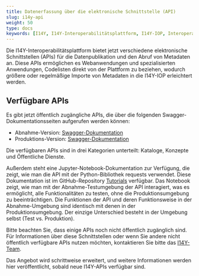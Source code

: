 ```yaml
---
title: Datenerfassung über die elektronische Schnittstelle (API)
slug: i14y-api
weight: 50
type: docs
keywords: [I14Y, I14Y-Interoperabilitätsplattform, I14Y-IOP, Interoperabilität, API, elektronische Schnittstelle, automatisiert, Endpunkte, Swagger, Schweiz]
---
```


Die I14Y-Interoperabilitätsplattform bietet jetzt verschiedene elektronische Schnittstellen (APIs) für die Datenpublikation und den Abruf von Metadaten an. Diese APIs ermöglichen es Webanwendungen und spezialisierten Anwendungen, Codelisten direkt von der Plattform zu beziehen, wodurch größere oder regelmäßige Importe von Metadaten in die I14Y-IOP erleichtert werden.

## Verfügbare APIs
Es gibt jetzt öffentlich zugängliche APIs, die über die folgenden Swagger-Dokumentationsseiten aufgerufen werden können:
- Abnahme-Version: [Swagger-Dokumentation](https://iop-partner-a.app.cfap02.atlantica.admin.ch/api/index.html)
- Produktions-Version: [Swagger-Dokumentation](https://iop-partner.app.cfap02.atlantica.admin.ch/api/index.html)

Die verfügbaren APIs sind in drei Kategorien unterteilt: Kataloge, Konzepte und Öffentliche Dienste. 

Außerdem steht eine Jupyter-Notebook-Dokumentation zur Verfügung, die zeigt, wie man die API mit der Python-Bibliothek requests verwendet. Diese Dokumentation ist im GitHub-Repository [Tutorials](https://github.com/I14Y-ch/tutorials) verfügbar. Das Notebook zeigt, wie man mit der Abnahme-Testumgebung der API interagiert, was es ermöglicht, alle Funktionalitäten zu testen, ohne die Produktionsumgebung zu beeinträchtigen. Die Funktionen der API und deren Funktionsweise in der Abnahme-Umgebung sind identisch mit denen in der Produktionsumgebung. Der einzige Unterschied besteht in der Umgebung selbst (Test vs. Produktion).

Bitte beachten Sie, dass einige APIs noch nicht öffentlich zugänglich sind. Für Informationen über diese Schnittstellen oder wenn Sie andere nicht öffentlich verfügbare APIs nutzen möchten, kontaktieren Sie bitte das [I14Y-Team](mailto:i14y@bfs.admin.ch). 

Das Angebot wird schrittweise erweitert, und weitere Informationen werden hier veröffentlicht, sobald neue I14Y-APIs verfügbar sind.
